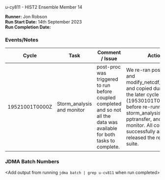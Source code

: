 u-cy811 - HIST2 Ensemble Member 14

**Runner:**  Jon Robson  
**Run Start Date:**  14th September 2023  
**Run Completion Date:**

### Events/Notes

| Cycle | Task | Comment / Issue | Action | Date |
| ---   | ---  | ---             | ---    | ---- |
|19521001T0000Z| Storm_analysis and monitor | post-proc was triggered to run before coupled completed and so not all the data was available for both tasks to complete. | We re-ran post-proc and modify_netcdf_metadata, and copied dumps from the later cycle (19530101T0000Z), before re-running storm_analysis, pptransfer, and then monitor. All completed successfully and so we released the rest of the suite. | 27/09/23 |

### JDMA Batch Numbers

<Add output from running `jdma batch | grep u-cv811` when run completed>
